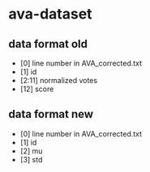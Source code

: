 # ava-dataset

## data format old

- [0] line number in AVA_corrected.txt
- [1] id
- [2:11] normalized votes
- [12] score

## data format new

- [0] line number in AVA_corrected.txt
- [1] id
- [2] mu
- [3] std
